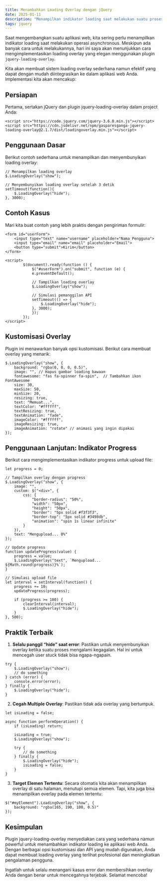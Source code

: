 ```yaml
---
title: Menambahkan Loading Overlay dengan jQuery
date: 2025-01-11
description: "Menampilkan indikator loading saat melakukan suatu proses misalnya pengiriman form menjadi keharusan untuk memberikan feedback kepada user. Artikel ini membahas bagaimana cara melakukannya dengan jQuery."
tags: jquery
---
```


Saat mengembangkan suatu aplikasi web, kita sering perlu menampilkan indikator loading saat melakukan operasi asynchronous. Meskipun ada banyak cara untuk melakukannya, hari ini saya akan menunjukkan cara mengimplementasikan loading overlay yang elegan menggunakan plugin  `jquery-loading-overlay`.

Kita akan membuat sistem loading overlay sederhana namun efektif yang dapat dengan mudah diintegrasikan ke dalam aplikasi web Anda. Implementasi kita akan mencakup:

## Persiapan

Pertama, sertakan jQuery dan plugin jquery-loading-overlay dalam project Anda:

```
<script src="https://code.jquery.com/jquery-3.6.0.min.js"></script>
<script src="https://cdn.jsdelivr.net/npm/gasparesganga-jquery-loading-overlay@2.1.7/dist/loadingoverlay.min.js"></script>
```

## Penggunaan Dasar

Berikut contoh sederhana untuk menampilkan dan menyembunyikan loading overlay:

```
// Menampilkan loading overlay
$.LoadingOverlay("show");

// Menyembunyikan loading overlay setelah 3 detik
setTimeout(function(){
    $.LoadingOverlay("hide");
}, 3000);
```

## Contoh Kasus

Mari kita buat contoh yang lebih praktis dengan pengiriman formulir:

```
<form id="userForm">
    <input type="text" name="username" placeholder="Nama Pengguna">
    <input type="email" name="email" placeholder="Email">
    <button type="submit">Kirim</button>
</form>

<script>
        $(document).ready(function () {
            $("#userForm").on("submit", function (e) {
            e.preventDefault();

            // Tampilkan loading overlay
            $.LoadingOverlay("show");

            // Simulasi pemanggilan API
            setTimeout(() => {
                $.LoadingOverlay("hide");
            }, 3000);
            });
        });
</script>
```

## Kustomisasi Overlay

Plugin ini menawarkan banyak opsi kustomisasi. Berikut cara membuat overlay yang menarik:

```
$.LoadingOverlay("show", {
    background: "rgba(0, 0, 0, 0.5)",
    image: "", // Hapus gambar loading bawaan
    fontawesome: "fas fa-spinner fa-spin",  // Tambahkan ikon FontAwesome
    size: 30,
    maxSize: 50,
    minSize: 20,
    resizing: true,
    text: "Memuat...",
    textColor: "#ffffff",
    textResizing: true,
    textAnimation: "fade",
    imageColor: "#ffffff",
    imageResizing: true,
    imageAnimation: "rotate" // animasi yang ingin dipakai
});
```

## Penggunaan Lanjutan: Indikator Progress

Berikut cara mengimplementasikan indikator progress untuk upload file:

```
let progress = 0;

// Tampilkan overlay dengan progress
$.LoadingOverlay("show", {
    image: "",
    custom: $("<div>", {
        css: {
            "border-radius": "50%",
            "width": "50px",
            "height": "50px",
            "border": "5px solid #f3f3f3",
            "border-top": "5px solid #3498db",
            "animation": "spin 1s linear infinite"
        }
    }),
    text: "Mengupload... 0%"
});

// Update progress
function updateProgress(value) {
    progress = value;
    $.LoadingOverlay("text", `Mengupload... ${Math.round(progress)}%`);
}

// Simulasi upload file
let interval = setInterval(function() {
    progress += 10;
    updateProgress(progress);

    if (progress >= 100) {
        clearInterval(interval);
        $.LoadingOverlay("hide");
    }
}, 500);
```

## Praktik Terbaik

1.  **Selalu panggil “hide” saat error**: Pastikan untuk menyembunyikan overlay ketika suatu proses mengalami kegagalan. Hal ini untuk mencegah user stuck tidak bisa ngapa-ngapain.

```
try {
    $.LoadingOverlay("show");
    // do something
} catch (error) {
    console.error(error);
} finally {
    $.LoadingOverlay("hide");
}
```

2.  **Cegah Multiple Overlay**: Pastikan tidak ada overlay yang bertumpuk.

```
let isLoading = false;

async function performOperation() {
    if (isLoading) return;

    isLoading = true;
    $.LoadingOverlay("show");

    try {
        // do something
    } finally {
        $.LoadingOverlay("hide");
        isLoading = false;
    }
}
```

3.  **Target Elemen Tertentu**: Secara otomatis kita akan menampilkan overlay di satu halaman, menutupi semua elemen. Tapi, kita juga bisa menampilkan overlay pada elemen tertentu:

```
$("#myElement").LoadingOverlay("show", {
    background: "rgba(165, 190, 100, 0.5)"
});
```

## Kesimpulan

Plugin jquery-loading-overlay menyediakan cara yang sederhana namun powerful untuk menambahkan indikator loading ke aplikasi web Anda. Dengan berbagai opsi kustomisasi dan API yang mudah digunakan, Anda dapat membuat loading overlay yang terlihat profesional dan meningkatkan pengalaman pengguna.

Ingatlah untuk selalu menangani kasus error dan membersihkan overlay Anda dengan benar untuk mencegahnya terjebak. Selamat mencoba!